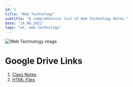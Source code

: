 ```yaml
---
id: 1
title: "Web Technology"
subtitle: "A comprehensive list of Web Technology Notes."
date: "14.08.2021"
tags: "wt, web_technology"
---
```


![Web Technology image](https://1.bp.blogspot.com/-EbKeCkRsLaU/XzOB_ljV_LI/AAAAAAAAAYo/GWg2y9WDwDYvZ1i2uE7QfthJF1DjZmQlQCLcBGAsYHQ/s720/web-Technology.jpg)

# Google Drive Links

1. [Class Notes](https://drive.google.com/drive/folders/1pkivY-0K5mShz6FSFAOmiVkhQBRQcDir?usp=sharing).
2. [HTML Files](https://drive.google.com/drive/folders/1ijSZTH8t7HTdYKJ34LghGonxT_98F7kX?usp=sharing)